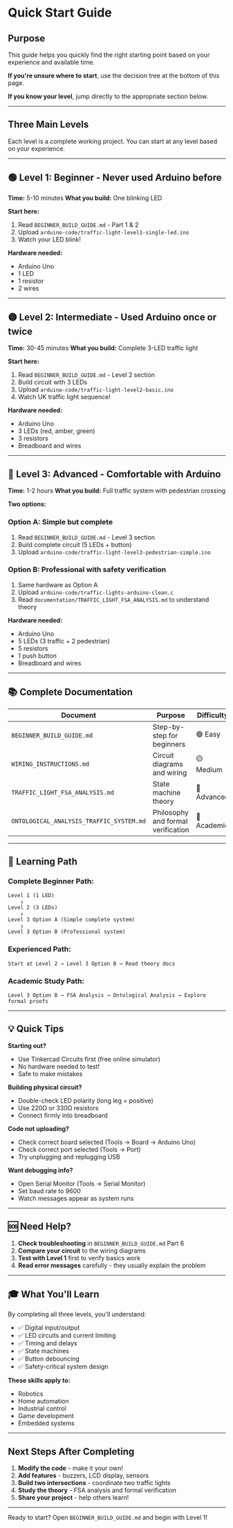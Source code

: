 # Quick Start Guide

## Purpose

This guide helps you quickly find the right starting point based on your experience and available time.

**If you're unsure where to start**, use the decision tree at the bottom of this page.

**If you know your level**, jump directly to the appropriate section below.

---

## Three Main Levels

Each level is a complete working project. You can start at any level based on your experience.

---

## 🟢 **Level 1: Beginner** - Never used Arduino before

**Time:** 5-10 minutes
**What you build:** One blinking LED

**Start here:**
1. Read `BEGINNER_BUILD_GUIDE.md` - Part 1 & 2
2. Upload `arduino-code/traffic-light-level1-single-led.ino`
3. Watch your LED blink!

**Hardware needed:**
- Arduino Uno
- 1 LED
- 1 resistor
- 2 wires

---

## 🟡 **Level 2: Intermediate** - Used Arduino once or twice

**Time:** 30-45 minutes
**What you build:** Complete 3-LED traffic light

**Start here:**
1. Read `BEGINNER_BUILD_GUIDE.md` - Level 2 section
2. Build circuit with 3 LEDs
3. Upload `arduino-code/traffic-light-level2-basic.ino`
4. Watch UK traffic light sequence!

**Hardware needed:**
- Arduino Uno
- 3 LEDs (red, amber, green)
- 3 resistors
- Breadboard and wires

---

## 🔴 **Level 3: Advanced** - Comfortable with Arduino

**Time:** 1-2 hours
**What you build:** Full traffic system with pedestrian crossing

**Two options:**

### Option A: Simple but complete
1. Read `BEGINNER_BUILD_GUIDE.md` - Level 3 section
2. Build complete circuit (5 LEDs + button)
3. Upload `arduino-code/traffic-light-level3-pedestrian-simple.ino`

### Option B: Professional with safety verification
1. Same hardware as Option A
2. Upload `arduino-code/traffic-lights-arduino-clean.c`
3. Read `documentation/TRAFFIC_LIGHT_FSA_ANALYSIS.md` to understand theory

**Hardware needed:**
- Arduino Uno
- 5 LEDs (3 traffic + 2 pedestrian)
- 5 resistors
- 1 push button
- Breadboard and wires

---

## 📚 Complete Documentation

| Document | Purpose | Difficulty |
|----------|---------|------------|
| `BEGINNER_BUILD_GUIDE.md` | Step-by-step for beginners | 🟢 Easy |
| `WIRING_INSTRUCTIONS.md` | Circuit diagrams and wiring | 🟡 Medium |
| `TRAFFIC_LIGHT_FSA_ANALYSIS.md` | State machine theory | 🔴 Advanced |
| `ONTOLOGICAL_ANALYSIS_TRAFFIC_SYSTEM.md` | Philosophy and formal verification | 🔴 Academic |

---

## 🎯 Learning Path

### Complete Beginner Path:
```
Level 1 (1 LED)
    ↓
Level 2 (3 LEDs)
    ↓
Level 3 Option A (Simple complete system)
    ↓
Level 3 Option B (Professional system)
```

### Experienced Path:
```
Start at Level 2 → Level 3 Option B → Read theory docs
```

### Academic Study Path:
```
Level 3 Option B → FSA Analysis → Ontological Analysis → Explore formal proofs
```

---

## 💡 Quick Tips

**Starting out?**
- Use Tinkercad Circuits first (free online simulator)
- No hardware needed to test!
- Safe to make mistakes

**Building physical circuit?**
- Double-check LED polarity (long leg = positive)
- Use 220Ω or 330Ω resistors
- Connect firmly into breadboard

**Code not uploading?**
- Check correct board selected (Tools → Board → Arduino Uno)
- Check correct port selected (Tools → Port)
- Try unplugging and replugging USB

**Want debugging info?**
- Open Serial Monitor (Tools → Serial Monitor)
- Set baud rate to 9600
- Watch messages appear as system runs

---

## 🆘 Need Help?

1. **Check troubleshooting** in `BEGINNER_BUILD_GUIDE.md` Part 6
2. **Compare your circuit** to the wiring diagrams
3. **Test with Level 1** first to verify basics work
4. **Read error messages** carefully - they usually explain the problem

---

## 🎓 What You'll Learn

By completing all three levels, you'll understand:

- ✅ Digital input/output
- ✅ LED circuits and current limiting
- ✅ Timing and delays
- ✅ State machines
- ✅ Button debouncing
- ✅ Safety-critical system design

**These skills apply to:**
- Robotics
- Home automation
- Industrial control
- Game development
- Embedded systems

---

## Next Steps After Completing

1. **Modify the code** - make it your own!
2. **Add features** - buzzers, LCD display, sensors
3. **Build two intersections** - coordinate two traffic lights
4. **Study the theory** - FSA analysis and formal verification
5. **Share your project** - help others learn!

---

Ready to start? Open `BEGINNER_BUILD_GUIDE.md` and begin with Level 1!